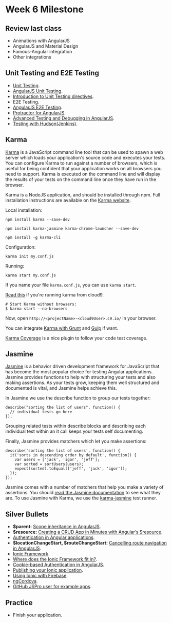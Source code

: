 Week 6 Milestone
===================

## Review last class

* Animations with AngularJS
* AngularJS and Material Design
* Famous-Angular integration
* Other integrations

## Unit Testing and E2E Testing

* [Unit Testing](http://www.smashingmagazine.com/2012/06/27/introduction-to-javascript-unit-testing/).
 * [AngularJS Unit Testing](https://docs.angularjs.org/guide/unit-testing).
 * [Introduction to Unit Testing directives](http://angular-tips.com/blog/2014/06/introduction-to-unit-test-directives/).
* E2E Testing.
 * [AngularJS E2E Testing](https://docs.angularjs.org/guide/e2e-testing).
 * [Protractor for AngularJS](http://angular.github.io/protractor/#/).
* [Advanced Testing and Debugging in AngularJS](http://www.yearofmoo.com/2013/09/advanced-testing-and-debugging-in-angularjs.html).
* [Testing with Hudson(Jenkins)](http://www.xnoccio.com//362-hudson-parte-1-introduccion/).

## Karma

[Karma](http://karma-runner.github.io/) is a JavaScript command line tool that can be used to spawn a web server which loads your application's source code and executes your tests. You can configure Karma to run against a number of browsers, which is useful for being confident that your application works on all browsers you need to support. Karma is executed on the command line and will display the results of your tests on the command line once they have run in the browser.

Karma is a NodeJS application, and should be installed through npm. Full installation instructions are available on the [Karma website](http://karma-runner.github.io/0.12/intro/installation.html).

Local installation:

```
npm install karma --save-dev

npm install karma-jasmine karma-chrome-launcher --save-dev

npm install -g karma-cli
```

Configuration:

```
karma init my.conf.js
```

Running:

```
karma start my.conf.js
```

If you name your file `karma.conf.js`, you can use `karma start`.

[Read this](http://karma-runner.github.io/0.12/plus/cloud9.html) if you're running karma from cloud9.

```
# Start Karma without browsers:
$ karma start --no-browsers
```

Now, open `http://<projectName>-<cloud9User>.c9.io/` in your browser.

You can integrate [Karma with Grunt](https://github.com/karma-runner/grunt-karma) and [Gulp](https://github.com/karma-runner/gulp-karma) if want.

[Karma Coverage](https://github.com/karma-runner/karma-coverage) is a nice plugin to follow your code test coverage.

## Jasmine

[Jasmine](http://jasmine.github.io/2.0/introduction.html) is a behavior driven development framework for JavaScript that has become the most popular choice for testing Angular applications. Jasmine provides functions to help with structuring your tests and also making assertions. As your tests grow, keeping them well structured and documented is vital, and Jasmine helps achieve this.

In Jasmine we use the describe function to group our tests together:

```
describe("sorting the list of users", function() {
  // individual tests go here
});
```

Grouping related tests within describe blocks and describing each individual test within an it call keeps your tests self documenting.

Finally, Jasmine provides matchers which let you make assertions:

```
describe('sorting the list of users', function() {
  it('sorts in descending order by default', function() {
    var users = ['jack', 'igor', 'jeff'];
    var sorted = sortUsers(users);
    expect(sorted).toEqual(['jeff', 'jack', 'igor']);
  });
});
```

Jasmine comes with a number of matchers that help you make a variety of assertions. You should [read the Jasmine documentation](http://jasmine.github.io/2.3/introduction.html#section-Matchers) to see what they are. To use Jasmine with Karma, we use the [karma-jasmine](https://github.com/karma-runner/karma-jasmine) test runner.

## Silver Bullets

* __$parent:__ [Scope inheritance in AngularJS](https://cfdeepak.wordpress.com/2014/10/18/playing-with-scope-inheritance-in-angular/).
* __$resource:__ [Creating a CRUD App in Minutes with Angular’s $resource](http://www.sitepoint.com/creating-crud-app-minutes-angulars-resource/).
* [Authentication in Angular applications](http://www.sitepoint.com/implementing-authentication-angular-applications/).
* __$locationChangeStart, $routeChangeStart:__ [Cancelling route navigation in AngularJS](http://weblogs.asp.net/dwahlin/cancelling-route-navigation-in-angularjs).
* [Ionic Framework](http://ionicframework.com/).
 * [Where does the Ionic Framework fit in?](http://ionicframework.com/blog/where-does-the-ionic-framework-fit-in/).
 * [Cookie-based Authentication in AngularJS](http://ionicframework.com/blog/angularjs-authentication/).
 * [Publishing your Ionic application](http://ionicframework.com/docs/guide/publishing.html).
 * [Using Ionic with Firebase](https://www.firebase.com/docs/web/libraries/ionic/guide.html).
 * [ngCordova](http://ngcordova.com/).
* [GitHub JSPro user for example apps](https://github.com/jsprodotcom).

## Practice

* Finish your application.